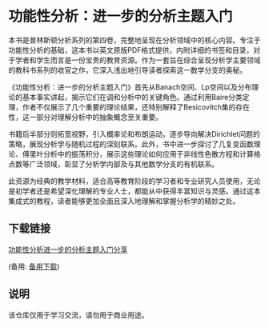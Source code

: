 # 功能性分析：进一步的分析主题入门

本书是普林斯顿分析系列的第四卷，完整地呈现在分析领域中的核心内容。专注于功能性分析的基础，这本书以英文原版PDF格式提供，内附详细的书签和目录，对于学者和学生而言是一份宝贵的教育资源。作为一套旨在综合呈现分析学主要领域的教科书系列的收官之作，它深入浅出地引导读者探索这一数学分支的奥秘。

《功能性分析：进一步的分析主题入门》首先从Banach空间、Lp空间以及分布理论的基本事实讲起，揭示它们在调和分析中的关键角色。通过利用Baire分类定理，作者不仅展示了几个重要的理论结果，还特别解释了Besicovitch集的存在性，这一部分对理解分析中的抽象概念至关重要。

书籍后半部分则拓宽视野，引入概率论和布朗运动，逐步导向解决Dirichlet问题的策略，展现分析学与随机过程的深刻联系。此外，书中进一步探讨了几复变函数理论、傅里叶分析中的振荡积分，展示这些理论如何应用于非线性色散方程和计算格点数等广泛领域，彰显了分析学内部及与其他数学分支的有机联系。

此资源为经典的教学材料，适合高等教育阶段的学习者和专业研究人员使用，无论是初学者还是希望深化理解的专业人士，都能从中获得丰富知识与灵感。通过这本集成式的教程，读者能够更加全面且深入地理解和掌握分析学的精妙之处。

## 下载链接
[功能性分析进一步的分析主题入门分享](https://pan.quark.cn/s/44cda7e81e82) 

(备用: [备用下载](https://pan.baidu.com/s/10ufMfzhJDDau33ZLISd_gQ?pwd=1234))

## 说明

该仓库仅用于学习交流，请勿用于商业用途。
